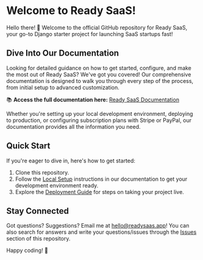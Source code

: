 # Welcome to Ready SaaS!

Hello there! 👋 Welcome to the official GitHub repository for Ready SaaS, your go-to Django starter project for launching SaaS startups fast!

## Dive Into Our Documentation

Looking for detailed guidance on how to get started, configure, and make the most out of Ready SaaS? We've got you covered! Our comprehensive documentation is designed to walk you through every step of the process, from initial setup to advanced customization.

📚 **Access the full documentation here:** [Ready SaaS Documentation](https://readysaas.gitbook.io/docs)

Whether you're setting up your local development environment, deploying to production, or configuring subscription plans with Stripe or PayPal, our documentation provides all the information you need.

## Quick Start

If you're eager to dive in, here's how to get started:

1. Clone this repository.
2. Follow the [Local Setup](https://readysaas.gitbook.io/docs) instructions in our documentation to get your development environment ready.
3. Explore the [Deployment Guide](https://readysaas.gitbook.io/docs/guides/deploy) for steps on taking your project live.

## Stay Connected

Got questions? Suggestions? Email me at hello@readysaas.app! You can also search for answers and write your questions/issues through the [Issues](https://github.com/readysaas/readysaas/issues) section of this repository.


Happy coding! 🚀

